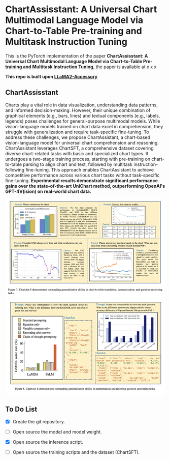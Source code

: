 # ChartAssisstant: A Universal Chart Multimodal Language Model via Chart-to-Table Pre-training and Multitask Instruction Tuning

This is the PyTorch implementation of the paper **ChartAssisstant: A Universal Chart Multimodal Language Model via Chart-to-Table Pre-training and Multitask Instruction Tuning**, the paper is available at x x x

**This repo is built upon [LLaMA2-Accessory](https://github.com/Alpha-VLLM/LLaMA2-Accessory/tree/main)**

## ChartAssisstant

Charts play a vital role in data visualization, understanding data patterns, and informed decision-making. However, their unique combination of graphical elements (e.g., bars, lines) and textual components (e.g., labels, legends) poses challenges for general-purpose multimodal models. While vision-language models trained on chart data excel in comprehension, they struggle with generalization and require task-specific fine-tuning. To address these challenges, we propose ChartAssistant, a chart-based vision-language model for universal chart comprehension and reasoning. ChartAssistant leverages ChartSFT, a comprehensive dataset covering diverse chart-related tasks with basic and specialized chart types. It undergoes a two-stage training process, starting with pre-training on chart-to-table parsing to align chart and text, followed by multitask instruction-following fine-tuning. This approach enables ChartAssistant to achieve competitive performance across various chart tasks without task-specific fine-tuning. **Experimental results demonstrate significant performance gains over the state-of-the-art UniChart method, outperforming OpenAI's GPT-4V(ision) on real-world chart data.** 



<img src="./demo.png" alt="image-20240104143625786" style="zoom:67%;" />



## To Do List

- [x] Create the git repository.

- [ ] Open source the model and model weight.

- [x] Open source the inference script.

- [ ] Open source the training scripts and the dataset (ChartSFT).

  

